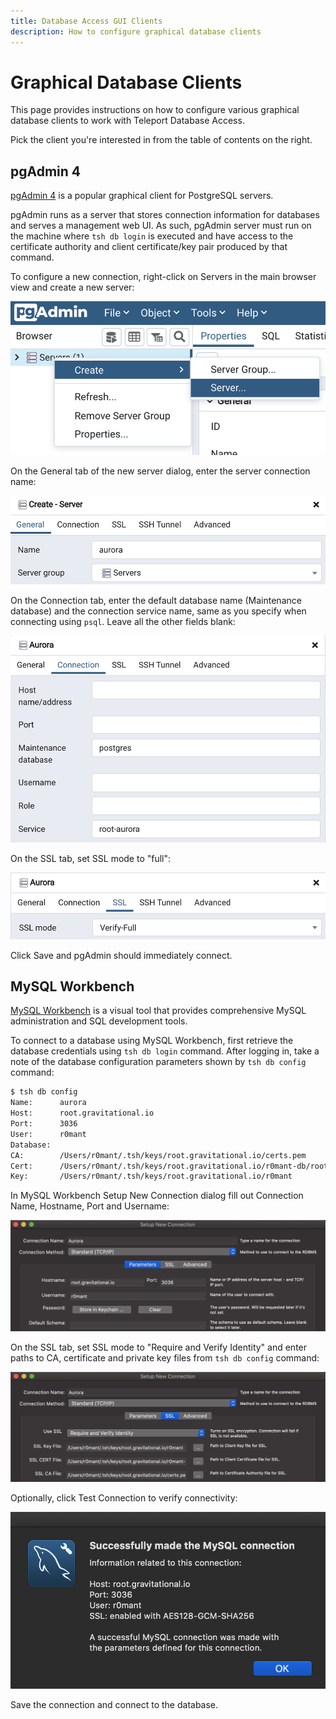 ```yaml
---
title: Database Access GUI Clients
description: How to configure graphical database clients
---
```


# Graphical Database Clients

This page provides instructions on how to configure various graphical database
clients to work with Teleport Database Access.

Pick the client you're interested in from the table of contents on the right.

## pgAdmin 4

[pgAdmin 4](https://www.pgadmin.org/) is a popular graphical client for
PostgreSQL servers.

pgAdmin runs as a server that stores connection information for databases and
serves a management web UI. As such, pgAdmin server must run on the machine
where `tsh db login` is executed and have access to the certificate authority
and client certificate/key pair produced by that command.

To configure a new connection, right-click on Servers in the main browser view
and create a new server:

![pgAdmin Add Server](../../img/database-access/pgadmin-add-server.png)

On the General tab of the new server dialog, enter the server connection name:

![pgAdmin General](../../img/database-access/pgadmin-general.png)

On the Connection tab, enter the default database name (Maintenance database)
and the connection service name, same as you specify when connecting using
`psql`. Leave all the other fields blank:

![pgAdmin Connection](../../img/database-access/pgadmin-connection.png)

On the SSL tab, set SSL mode to "full":

![pgAdmin SSL](../../img/database-access/pgadmin-ssl.png)

Click Save and pgAdmin should immediately connect.

## MySQL Workbench

[MySQL Workbench](https://www.mysql.com/products/workbench/) is a visual tool
that provides comprehensive MySQL administration and SQL development tools.

To connect to a database using MySQL Workbench, first retrieve the database
credentials using `tsh db login` command. After logging in, take a note of
the database configuration parameters shown by `tsh db config` command:

```bash
$ tsh db config
Name:      aurora
Host:      root.gravitational.io
Port:      3036
User:      r0mant
Database:
CA:        /Users/r0mant/.tsh/keys/root.gravitational.io/certs.pem
Cert:      /Users/r0mant/.tsh/keys/root.gravitational.io/r0mant-db/root/aurora-x509.pem
Key:       /Users/r0mant/.tsh/keys/root.gravitational.io/r0mant
```

In MySQL Workbench Setup New Connection dialog fill out Connection Name, Hostname,
Port and Username:

![MySQL Workbench Parameters](../../img/database-access/workbench-parameters.png)

On the SSL tab, set SSL mode to "Require and Verify Identity" and enter paths
to CA, certificate and private key files from `tsh db config` command:

![MySQL Workbench SSL](../../img/database-access/workbench-ssl.png)

Optionally, click Test Connection to verify connectivity:

![MySQL Workbench Test](../../img/database-access/workbench-test.png)

Save the connection and connect to the database.
